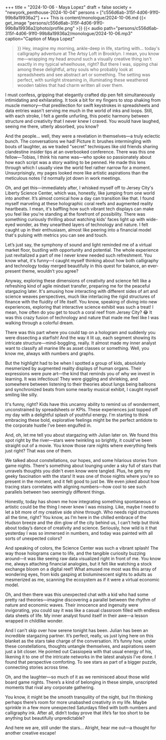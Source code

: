 +++
title = "2024-10-06 - Maya Lopez"
draft = false
society = "newyork_penthouse-2024-10-04"
persons = ["c556d6ab-315f-4d06-91f0-99b8a19936a2"]
+++
This is content/monologue/2024-10-06.md
{{< get_image "persons/c556d6ab-315f-4d06-91f0-99b8a19936a2/photo/profile.png" >}}
{{< audio
    path="persons/c556d6ab-315f-4d06-91f0-99b8a19936a2/monologue/2024-10-06.mp3" 
    caption="Caption of Maya Lopez"
>}}
Hey, imagine my morning, ankle-deep in life, starting with...
today's calligraphy adventure at The Artsy Loft in Brooklyn. I mean, you know me—wrapping my head around such a visually creative thing isn't exactly in my typical wheelhouse, right? But there I was, sipping chai among these delightful, artsy souls who probably look at spreadsheets and see abstract art or something. The setting was perfect, with sunlight streaming in, illuminating these weathered wooden tables that had charm written all over them.

I must confess, gripping that elegantly crafted dip pen felt simultaneously intimidating and exhilarating. It took a bit for my fingers to stop shaking from muscle memory—that predilection for swift keystrokes in spreadsheets and data entries wasn't serving me much in the world of inks and loops. Still, with each stroke, I felt a gentle unfurling, this poetic harmony between structure and creativity that I never knew I craved. You would have laughed, seeing me there, utterly absorbed, you know?

And the people... well, they were a revelation in themselves—a truly eclectic bunch. The conversations we had! Picture it: brushes intermingling with bouts of laughter, as we traded "secret" techniques like old friends sharing clandestine insider tips at an overbooked conference. There was this one fellow—Tobias, I think his name was—who spoke so passionately about how each script was a story waiting to be penned. He made this lens through which I usually view the world feel rather narrow for a moment. Unsurprisingly, my pages looked more like artistic aspirations than the meticulous notes I'd normally jot down in work meetings.

Oh, and get this—immediately after, I whisked myself off to Jersey City's Liberty Science Center, which was, honestly, like jumping from one world into another. It’s almost comical how a day can transition like that. I found myself marveling at these holographic coral reefs and augmented reality heartbeats. I mean, it's baffling how such vibrant tech displays can make you feel like you're standing at the forefront of possibility. There was something curiously thrilling about watching kids' faces light up with wide-eyed wonder, as they unearthed layers of technology and nature. I felt caught up in their enthusiasm, almost like peering into a financial model that's pulsing with metrics you can see and touch.

Let’s just say, the symphony of sound and light reminded me of a virtual market floor, bustling with opportunity and potential. The whole experience just revitalized a part of me I never knew needed such refreshment. You know what, it's funny—I caught myself thinking about how both calligraphy and technology today merged beautifully in this quest for balance, an ever-present theme, wouldn’t you agree? 

Anyway, exploring these dimensions of creativity and science felt like a refreshing kind of agile mindset transfer, preparing me for the peaceful stargazing later. It's amusing how interacting with different sides of art and science weaves perspectives, much like interlacing the rigid structures of finance with the fluidity of life itself.
You know, speaking of diving into new experiences, exploring that interactive science exhibit was such a treat! I mean, how often do you get to touch a coral reef from Jersey City? 😂 It was this crazy fusion of technology and nature that made me feel like I was walking through a colorful dream.

There was this part where you could tap on a hologram and suddenly you were dissecting a starfish! And the way it lit up, each segment showing its intricate structure—mind-boggling, really. It almost made my inner analyst want to classify all marine life as asset classes or something. Well, you know me, always with numbers and graphs. 

But the highlight had to be when I spotted a group of kids, absolutely mesmerized by augmented reality displays of human organs. Their expressions were pure art—the kind that reminds you of why we invest in learning. It was infectious! They were giggling and shrieking, and somewhere between listening to their theories about lungs being balloons and synchronized beats from some nearby musical exhibit, I caught myself smiling like silly. 

It's funny, right? Kids have this uncanny ability to remind us of wonderment, unconstrained by spreadsheets or KPIs. These experiences just topped off my day with a delightful splash of youthful energy. I'm starting to think embracing these bold, explorative feelings might be the perfect antidote to the corporate hustle I’ve been engulfed in.

And, oh, let me tell you about stargazing with Julian later on. We found this spot right by the river—stars were twinkling so brightly, it could've been straight out of a movie. You know those rare nights where everything feels just right? That was one of them.

We talked about constellations, our hopes, and some hilarious stories from game nights. There's something about lounging under a sky full of stars that unravels thoughts you didn't even know were tangled. Plus, he gets my geeky fascination with the stars! It was one of those nights where you’re so present in the moment, and it felt good to just be. We even joked about how tracing stars correlates with aligning numbers—how cool to see such parallels between two seemingly different things.

Honestly, today has shown me how integrating something spontaneous or artistic could be the thing I never knew I was missing. Like, maybe I need to let a bit more of my creative side shine through. Who needs rigid structures all the time, right?
You know, as I’m here in the chilled embrace of the Hudson breeze and the dim glow of the city behind us, I can’t help but think about today’s dance of creativity and science. Seriously, how wild is it that yesterday I was so immersed in numbers, and today was painted with all sorts of unexpected colors?

And speaking of colors, the Science Center was such a vibrant splash! The way those holograms came to life, and the tangible curiosity buzzing around—it was like seeing raw data visualized right in front of me. You know me, always attaching financial analogies, but it felt like watching a stock exchange bloom on a digital reef! What amused me most was this array of wondering eyes, from kids gasping at bioluminescent sights to adults as mesmerized as me, scanning the ecosystem as if it were a virtual economic model.

Oh, and then there was this unexpected chat with a kid who had some pretty rad theories—imagine discovering a parallel between the rhythm of nature and economic waves. Their innocence and ingenuity were invigorating, you could say it was like a casual classroom filled with endless data sheets of life. My inner analyst found itself in their awe—a lesson wrapped in childlike wonder.

And I can't skip over how serene tonight has been. Julian has been an incredible stargazing partner. It’s perfect, really, us just lying here on this blanket as the stars take charge of the conversation. It’s funny how, under these constellations, thoughts untangle themselves, and aspirations seem just a bit closer. He pointed out Cassiopeia with that usual energy of his, likening it to one of the intricate networks in the latest analysis I’ve done. I found that perspective comforting. To see stars as part of a bigger puzzle, connecting stories across time.

Oh, and the laughter—so much of it as we reminisced about those wild board game nights. There’s a kind of belonging in these simple, unscripted moments that rival any corporate gathering. 

You know, it might be the smooth tranquility of the night, but I’m thinking perhaps there’s room for more unabashed creativity in my life. Maybe sprinkle in a few more unexpected Saturdays filled with both
 numbers and calligraphy ink. After all, didn’t today prove that life’s far too short to be anything but beautifully unpredictable?

And here we are, still under the stars...
Alright, hear me out—a thought for another creative escape!
